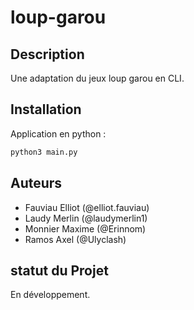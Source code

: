 # loup-garou

## Description
Une adaptation du jeux loup garou en CLI.

## Installation
Application en python :

```python
python3 main.py
```

## Auteurs

- Fauviau Elliot (@elliot.fauviau)
- Laudy Merlin   (@laudymerlin1)
- Monnier Maxime (@Erinnom)
- Ramos Axel     (@Ulyclash)

## statut du Projet
 En développement.
